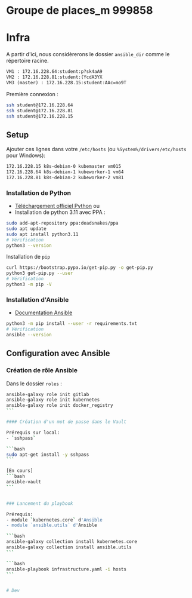 # Groupe de places_m 999858

# Infra

A partir d'ici, nous considèrerons le dossier `ansible_dir` comme le répertoire racine.


```txt
VM1 : 172.16.228.64:student:p?sk4aA9
VM2 : 172.16.228.81:student:(YcdA3YX
VM3 (master) : 172.16.228.15:student:AAc=mo9T
```

Première connexion :
```bash
ssh student@172.16.228.64
ssh student@172.16.228.81
ssh student@172.16.228.15
```

## Setup

Ajouter ces lignes dans votre `/etc/hosts` (ou `%System%/drivers/etc/hosts` pour Windows):
```txt
172.16.228.15 k8s-debian-0 kubemaster vm015
172.16.228.64 k8s-debian-1 kubeworker-1 vm64
172.16.228.81 k8s-debian-2 kubeworker-2 vm81
```


### Installation de Python

- [Téléchargement officiel Python](https://www.python.org/downloads/)
ou
- Installation de python 3.11 avec PPA :

```bash
sudo add-apt-repository ppa:deadsnakes/ppa
sudo apt update
sudo apt install python3.11
# Vérification
python3 --version
```

Installation de `pip`
```bash
curl https://bootstrap.pypa.io/get-pip.py -o get-pip.py
python3 get-pip.py --user
# Vérification
python3 -m pip -V
```

### Installation d'Ansible

- [Documentation Ansible](https://docs.ansible.com/ansible/latest/installation_guide/intro_installation.html)
```bash
python3 -m pip install --user -r requirements.txt
# Vérification
ansible --version
```

## Configuration avec Ansible


### Création de rôle Ansible

Dans le dossier `roles` :
````bash
ansible-galaxy role init gitlab
ansible-galaxy role init kubernetes
ansible-galaxy role init docker_registry
```

#### Création d'un mot de passe dans le Vault

Prérequis sur local:
- `sshpass`

```bash
sudo apt-get install -y sshpass
```

[En cours]
```bash
ansible-vault
```


### Lancement du playbook

Prérequis:
- module `kubernetes.core` d'Ansible
- module `ansible.utils` d'Ansible

```bash
ansible-galaxy collection install kubernetes.core
ansible-galaxy collection install ansible.utils
```

```bash
ansible-playbook infrastructure.yaml -i hosts
```


# Dev

